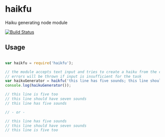 haikfu
======

Haiku generating node module

[![Build Status](https://travis-ci.org/tleen/haikfu.png?branch=master)](https://travis-ci.org/tleen/haikfu)


## Usage

```javascript

var haikfu = require('haikfu');

// the module accepts text input and tries to create a haiku from the contents on each invocation
// errors will be thrown if input is insufficient for the task 
var haikuGenerator = haikfu('this line has five sounds; this line should have seven sounds. this line is five too.');
console.log(haikuGenerator());

// this line is five too
// this line should have seven sounds
// this line has five sounds

// - or -

// this line has five sounds
// this line should have seven sounds
// this line is five too

```
